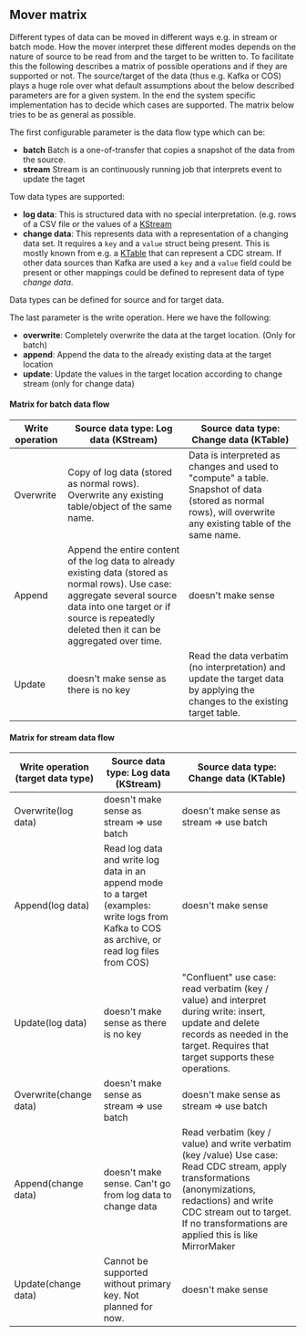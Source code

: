 ## Mover matrix

Different types of data can be moved in different ways  e.g. in stream or batch mode.
How the mover interpret these different modes depends on the nature of source to be read from and the target to be written to.
To facilitate this the following describes a matrix of possible operations and if they are supported or not. The source/target of the data
(thus e.g. Kafka or COS) plays a huge role over what default assumptions about the below described parameters are for a given system. 
In the end the system specific implementation has to 
decide which cases are supported. The matrix below tries to be as general as possible.

The first configurable parameter is the data flow type which can be:

- **batch** Batch is a one-of-transfer that copies a snapshot of the data from the source. 
- **stream**  Stream is an continuously running job that interprets event to update the taget

Tow data types are supported:
- **log data**: This is structured data with no special interpretation. (e.g. rows of a CSV file or the values of a [KStream](https://docs.confluent.io/current/streams/index.html)
- **change data**: This represents data with a representation of a changing data set. It requires a `key` and a `value` struct being present. This is mostly known
from e.g. a [KTable](https://www.confluent.io/blog/kafka-streams-tables-part-1-event-streaming/)  that can represent a CDC stream. If other data sources than Kafka are used a `key` and a `value` field could be present or other mappings could be defined to 
represent data of type *change data*.

Data types can be defined for source and for target data.

The last parameter is the write operation. Here we have the following:
- **overwrite**: Completely overwrite the data at the target location. (Only for batch)
- **append**: Append the data to the already existing data at the target location
- **update**: Update the values in the target location according to change stream (only for change data)

#### Matrix for batch data flow

| **Write operation** | **Source data type: Log data (KStream)** | **Source data type: Change data (KTable)** |
|---|---|---| 
| Overwrite | Copy of log data (stored as normal rows). Overwrite any existing table/object of the same name. | Data is interpreted as changes and used to "compute" a table. Snapshot of data (stored as normal rows), will overwrite any existing table of the same name. |
| Append | Append the entire content of the log data to already existing data (stored as normal rows). Use case: aggregate several source data into one target or if source is repeatedly deleted then it can be aggregated over time. | doesn't make sense |
| Update | doesn't make sense as there is no key | Read the data verbatim (no interpretation) and update the target data by applying the changes to the existing target table.  |



#### Matrix for stream data flow

| **Write operation (target data type)** | **Source data type: Log data (KStream)** | **Source data type: Change data (KTable)** |
|---|---|---| 
| Overwrite(log data) | doesn't make sense as stream => use batch | doesn't make sense as stream => use batch |
| Append(log data) | Read log data and write log data in an append mode to a target (examples: write logs from Kafka to COS as archive, or read log files from COS) | doesn't make sense |
| Update(log data) | doesn't make sense as there is no key | "Confluent" use case: read verbatim (key / value) and interpret during write: insert, update and delete records as needed in the target. Requires that target supports these operations. | 
| Overwrite(change data) | doesn't make sense as stream => use batch | doesn't make sense as stream => use batch |
| Append(change data) | doesn't make sense. Can't go from log data to change data | Read verbatim (key / value) and write verbatim (key /value) Use case: Read CDC stream, apply transformations (anonymizations, redactions) and write CDC stream out to target. If no transformations are applied this is like MirrorMaker |
| Update(change data) | Cannot be supported without primary key. Not planned for now. | doesn't make sense | 
